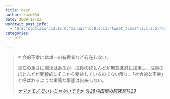 ```yaml
---
title: desc
author: kazu634
date: 2009-12-23
wordtwit_post_info:
  - 'O:8:"stdClass":13:{s:6:"manual";b:0;s:11:"tweet_times";i:1;s:5:"delay";i:0;s:7:"enabled";i:1;s:10:"separation";s:2:"60";s:7:"version";s:3:"3.7";s:14:"tweet_template";b:0;s:6:"status";i:2;s:6:"result";a:0:{}s:13:"tweet_counter";i:2;s:13:"tweet_log_ids";a:1:{i:0;i:5003;}s:9:"hash_tags";a:0:{}s:8:"accounts";a:1:{i:0;s:7:"kazu634";}}'
categories:
  - メモ

---
```

<div class="section">
<blockquote title="ナマケモノでいいじゃないですか %28内田樹の研究室%29" cite="http://blog.tatsuru.com/2009/12/23_1004.php">
<p>
      社会的不幸には単一の有責者など存在しない。
</p>
    
<p>
      責任の重さに濃淡はあるが、成員のほとんどが無意識的に加担し、成員のほとんどが間接的にそこから受益しているのでない限り、「社会的な不幸」と呼ばれるような重篤な事態は出来しない。
</p>
    
<p>
<cite><a href="http://blog.tatsuru.com/2009/12/23_1004.php" onclick="__gaTracker('send', 'event', 'outbound-article', 'http://blog.tatsuru.com/2009/12/23_1004.php', 'ナマケモノでいいじゃないですか %28内田樹の研究室%29');" target="_blank">ナマケモノでいいじゃないですか %28内田樹の研究室%29</a></cite>
</p>
</blockquote>
</div>
